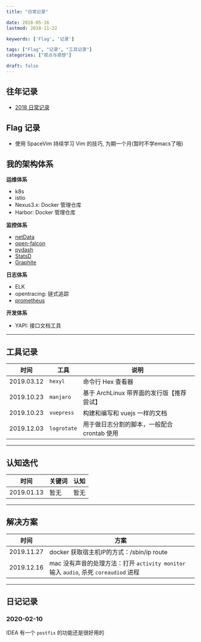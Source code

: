 ```yaml
---
title: "日常记录"

date: 2018-05-16
lastmod: 2018-11-22

keywords: ['Flag', '记录']

tags: ["Flag", "记录", "工具记录"]
categories: ["观点与感想"]

draft: false
---
```


## 往年记录

- [2018 日常记录](/post/2018-daily-notes/)  

## Flag 记录

- 使用 SpaceVim 持续学习 Vim 的技巧, 为期一个月(暂时不学emacs了哦)

## 我的架构体系

**运维体系**

- k8s
- istio
- Nexus3.x: Docker 管理仓库
- Harbor: Docker 管理仓库

**监控体系**

- [netData](https://github.com/netdata/netdata)
- [open-falcon](https://github.com/open-falcon/falcon-plus)
- [pydash](https://github.com/dgilland/pydash)
- [StatsD](https://github.com/statsd/statsd)
- [Graphite](https://graphite.readthedocs.io/en/latest/)

**日志体系**

- ELK
- opentracing: 链式追踪
- [prometheus](https://github.com/prometheus/prometheus)

**开发体系**

- YAPI: 接口文档工具

---
## 工具记录

| 时间 | 工具 | 说明 |
| --- | --- | --- |
| 2019.03.12 | `hexyl` | 命令行 Hex 查看器 |
| 2019.10.23 | `manjaro` | 基于 ArchLinux 带界面的发行版【推荐尝试】 |
| 2019.10.23 | `vuepress` | 构建和编写和 vuejs 一样的文档 |
| 2019.12.03 | `logrotate` | 用于做日志分割的脚本，一般配合 crontab 使用 |
---

## 认知迭代

| 时间 | 关键词 | 认知 |
| --- | --- | --- |
| 2019.01.13 | 暂无 | 暂无 |
---

## 解决方案

| 时间 |  方案 |
| --- | --- |
| 2019.11.27 | docker 获取宿主机IP的方式：/sbin/ip route|awk '/default/ { print $3 }', 或者 `host.docker.internal` [link](https://stackoverflow.com/questions/22944631/how-to-get-the-ip-address-of-the-docker-host-from-inside-a-docker-container) |
| 2019.12.16 | mac 没有声音的处理方法：打开 `activity monitor` 输入 `audio`, 杀死 `coreaudiod` 进程 | 

---

## 日记记录

### 2020-02-10

IDEA 有一个 `postfix` 的功能还是很好用的

